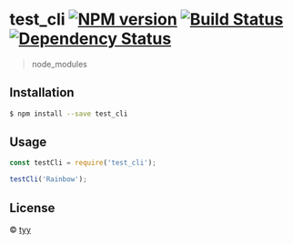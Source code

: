 # test_cli [![NPM version][npm-image]][npm-url] [![Build Status][travis-image]][travis-url] [![Dependency Status][daviddm-image]][daviddm-url]
> node_modules

## Installation

```sh
$ npm install --save test_cli
```

## Usage

```js
const testCli = require('test_cli');

testCli('Rainbow');
```
## License

 © [tyy]()


[npm-image]: https://badge.fury.io/js/test_cli.svg
[npm-url]: https://npmjs.org/package/test_cli
[travis-image]: https://travis-ci.com//test_cli.svg?branch=master
[travis-url]: https://travis-ci.com//test_cli
[daviddm-image]: https://david-dm.org//test_cli.svg?theme=shields.io
[daviddm-url]: https://david-dm.org//test_cli
